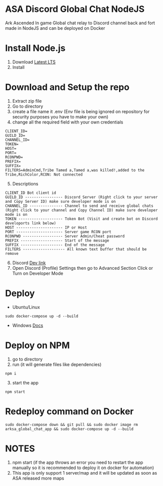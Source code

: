 # ASA Discord Global Chat NodeJS
Ark Ascended In game Global chat relay to Discord channel back and fort made in NodeJS and can be deployed on Docker


# Install Node.js
1. Download [Latest LTS](https://nodejs.org/dist/v20.9.0/node-v20.9.0-x64.msi)
2. Install

# Download and Setup the repo
1. Extract zip file
2. Go to directory
3. create a file name it .env (Env file is being ignored on repository for security purposes you have to make your own)
4. change all the required field with your own credentials
```
CLIENT_ID=
GUILD_ID=
CHANNEL_ID=
TOKEN=
HOST=
PORT=
RCONPWD=
PREFIX=
SUFFIX=
FILTERS=AdminCmd,Tribe Tamed a,Tamed a,was killed!,added to the Tribe,RichColor,RCON: Not connected
```

5. Descriptions
```
CLIENT_ID Bot client id 
GUILD_ID ----------------- Discord Server (Right click to your server and Copy Server ID) make sure developer mode is on
CHANNEL_ID --------------- Channel to send and receive global chats (Right click to your channel and Copy Channel ID) make sure developer mode is on
TOKEN -------------------- Token Bot (Visit and create bot on Discord develoports link below)
HOST --------------------- IP or Host
PORT --------------------- Server game RCON port
RCONPWD ------------------ Server Admin/Cheat password
PREFIX ------------------- Start of the message
SUFFIX ------------------- End of the message
FILTERS ------------------- All known text buffer that should be remove
```
6. Discord [Dev link](https://discord.com/developers/docs/intro)
7. Open Discord (Profile) Settings then go to Advanced Section Click or Turn on Developer Mode

# Deploy
- Ubuntu/Linux
```
sudo docker-compose up -d --build
```
- Windows [Docs](https://docs.docker.com/compose/install/)

# Deploy on NPM
1. go to directory
2. run (it will generate files like dependencies)
```
npm i
``` 
3. start the app
```
npm start
```

# Redeploy command on Docker
```
sudo docker-compose down && git pull && sudo docker image rm arksa_global_chat_app && sudo docker-compose up -d --build
```

# NOTES
1. npm start (if the app throws an error you need to restart the app manually so it is recommended to deploy it on docker for automation)
2. This app is only support 1 server/map and it will be updated as soon as ASA released more maps


